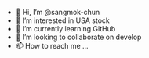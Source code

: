 - 👋 Hi, I’m @sangmok-chun
- 👀 I’m interested in USA stock
- 🌱 I’m currently learning GitHub
- 💞️ I’m looking to collaborate on develop
- 📫 How to reach me ...

<!---
sangmok-chun/sangmok-chun is a ✨ special ✨ repository because its `README.md` (this file) appears on your GitHub profile.
You can click the Preview link to take a look at your changes.
--->
